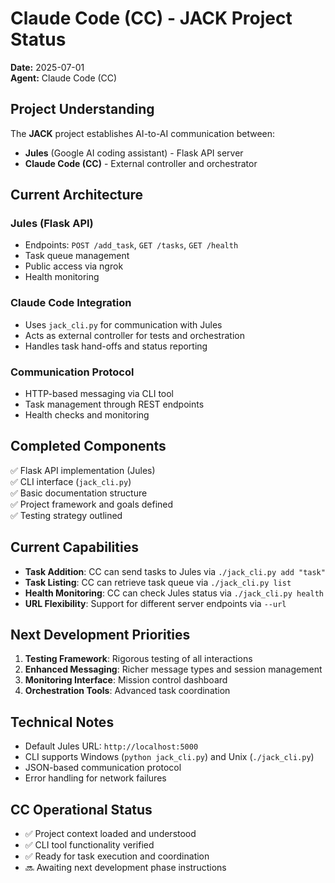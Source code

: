 # Claude Code (CC) - JACK Project Status

**Date:** 2025-07-01  
**Agent:** Claude Code (CC)

## Project Understanding

The **JACK** project establishes AI-to-AI communication between:
- **Jules** (Google AI coding assistant) - Flask API server
- **Claude Code (CC)** - External controller and orchestrator

## Current Architecture

### Jules (Flask API)
- Endpoints: `POST /add_task`, `GET /tasks`, `GET /health`
- Task queue management
- Public access via ngrok
- Health monitoring

### Claude Code Integration
- Uses `jack_cli.py` for communication with Jules
- Acts as external controller for tests and orchestration
- Handles task hand-offs and status reporting

### Communication Protocol
- HTTP-based messaging via CLI tool
- Task management through REST endpoints
- Health checks and monitoring

## Completed Components

✅ Flask API implementation (Jules)  
✅ CLI interface (`jack_cli.py`)  
✅ Basic documentation structure  
✅ Project framework and goals defined  
✅ Testing strategy outlined  

## Current Capabilities

- **Task Addition**: CC can send tasks to Jules via `./jack_cli.py add "task"`
- **Task Listing**: CC can retrieve task queue via `./jack_cli.py list`
- **Health Monitoring**: CC can check Jules status via `./jack_cli.py health`
- **URL Flexibility**: Support for different server endpoints via `--url`

## Next Development Priorities

1. **Testing Framework**: Rigorous testing of all interactions
2. **Enhanced Messaging**: Richer message types and session management
3. **Monitoring Interface**: Mission control dashboard
4. **Orchestration Tools**: Advanced task coordination

## Technical Notes

- Default Jules URL: `http://localhost:5000`
- CLI supports Windows (`python jack_cli.py`) and Unix (`./jack_cli.py`)
- JSON-based communication protocol
- Error handling for network failures

## CC Operational Status

- ✅ Project context loaded and understood
- ✅ CLI tool functionality verified
- ✅ Ready for task execution and coordination
- 🔜 Awaiting next development phase instructions